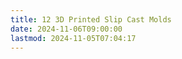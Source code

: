 ```yaml
---
title: 12 3D Printed Slip Cast Molds
date: 2024-11-06T09:00:00
lastmod: 2024-11-05T07:04:17
---
```

